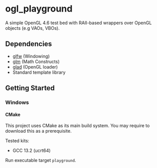 # ogl_playground

A simple OpenGL 4.6 test bed with RAII-based wrappers
over OpenGL objects (e.g VAOs, VBOs).

## Dependencies

* [glfw](https://github.com/glfw/glfw) (Windowing)
* [glm](https://github.com/g-truc/glm) (Math Constructs)
* [glad](https://github.com/Dav1dde/glad) (OpenGL loader)
* Standard template library

## Getting Started

### Windows

#### CMake

This project uses CMake as its main build system.
You may require to download this as a prerequisite.

Tested kits:

* GCC 13.2 (ucrt64)

Run executable target `playground`.
